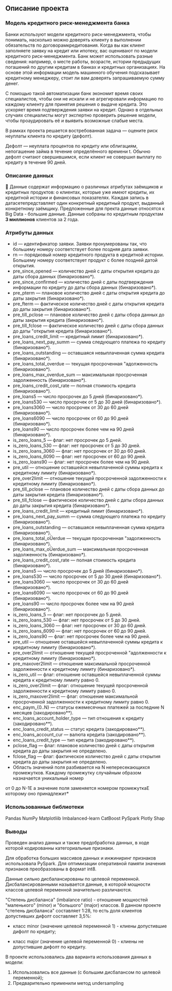 ## Описание проекта
### Модель кредитного риск-менеджмента банка
Банки используют модели кредитного риск-менеджмента, чтобы понимать, насколько можно доверять клиенту в выполнении обязательств по договорамкредитования. Когда вы как клиент заполняете заявку на кредит или ипотеку,
вас оценивают по модели кредитного риск-менеджмента. Банк может использовать разные сведения: например, о месте работы, возрасте, истории предыдущих погашений по другим кредитам в банках и кредитных
организациях. На основе этой информации модель машинного обучения подсказывает кредитному менеджеру, стоит ли вам доверять запрашиваемую сумму денег.

С помощью такой автоматизации банк экономит время своих специалистов, чтобы они не искали и не агрегировали информацию по каждому клиенту для принятия решения о выдаче кредита. Это ускоряет время подтверждения
заявки на кредит. Однако в отдельных случаях специалисты могут экспертно проверить решение модели, чтобы проаудировать её и выявить возможные слабые места.

В рамках проекта решается востребованная задача — оцените риск неуплаты клиента по кредиту (дефолт).

Дефолт — неуплата процентов по кредиту или облигациям, непогашение займа в течение определённого времени t. Обычно дефолт считают свершившимся, если клиент не совершил выплату по кредиту в течение 90 дней.

### Описание данных

Данные содержат информацию о различных атрибутах заёмщиков и кредитных продуктов: о клиентах, которые уже имеют кредиты, их кредитной истории и финансовых показателях. Каждая запись в датасетепредставляет один
конкретный кредитный продукт, выданный конкретному заёмщику. Предложенные для пректа данные относятся к Big Data - большие данные. Данные собраны по кредитным продуктам **3 миллионов** клиентов за 2 года. 

### Атрибуты данных
* id — идентификатор заявки. Заявки пронумерованы так, что большему номеру соответствует более поздняя дата заявки.
* rn — порядковый номер кредитного продукта в кредитной истории. Большему номеру соответствует продукт с более поздней датой открытия.
* pre_since_opened — количество дней с даты открытия кредита до даты сбора данных (бинаризовано*).
* pre_since_confirmed — количество дней с даты подтверждения информации по кредиту до даты сбора данных (бинаризовано*).
* pre_pterm — плановое количество дней с даты открытия кредита до даты закрытия (бинаризовано*).
* pre_fterm — фактическое количество дней с даты открытия кредита до даты закрытия (бинаризовано*).
* pre_till_pclose	— плановое количество дней с даты сбора данных до даты закрытия кредита (бинаризовано*).
* pre_till_fclose	— фактическое количество дней с даты сбора данных до даты "открытия кредита (бинаризовано*).
* pre_loans_credit_limit	 — кредитный лимит (бинаризовано*).
* pre_loans_next_pay_summ — сумма следующего платежа по кредиту (бинаризовано*).
* pre_loans_outstanding — оставшаяся невыплаченная сумма кредита (бинаризовано*).
* pre_loans_total_overdue — текущая просроченная "адолженность (бинаризовано*).
* pre_loans_max_overdue_sum — максимальная просроченная задолженность (бинаризовано*).
* pre_loans_credit_cost_rate — полная стоимость кредита (бинаризовано*).
* pre_loans5 — число просрочек до 5 дней (бинаризовано*).
* pre_loans530 — число просрочек от 5 до 30 дней (бинаризовано*).
* pre_loans3060 — число просрочек от 30 до 60 дней (бинаризовано*).
* pre_loans6090 — число просрочек от 60 до 90 дней (бинаризовано*).
* pre_loans90 — число просрочек более чем на 90 дней (бинаризовано*).
* is_zero_loans_5 — флаг: нет просрочек до 5 дней.
* is_zero_loans_530 — флаг: нет просрочек от 5 до 30 дней.
* is_zero_loans_3060 — флаг: нет просрочек от 30 до 60 дней.
* is_zero_loans_6090 — флаг: нет просрочек от 60 до 90 дней.
* is_zero_loans90 — флаг: нет просрочек более чем на 90 дней.
* pre_util — отношение оставшейся невыплаченной суммы кредита к кредитному лимиту (бинаризовано*).
* pre_over2limit	— отношение текущей просроченной задолженности к кредитному лимиту (бинаризовано*).
* pre_till_pclose	— плановое количество дней с даты сбора данных до даты закрытия кредита (бинаризовано*).
* pre_till_fclose	— фактическое количество дней с даты сбора данных до даты закрытия кредита (бинаризовано*).
* pre_loans_credit_limit	 — кредитный лимит (бинаризовано*).
* pre_loans_next_pay_summ — сумма следующего платежа по кредиту (бинаризовано*).
* pre_loans_outstanding — оставшаяся невыплаченная сумма кредита (бинаризовано*).
* pre_loans_total_oÜerdue — текущая просроченная "задолженность (бинаризовано*).
* pre_loans_max_oÜerdue_sum — максимальная просроченная задолженность (бинаризовано*).
* pre_loans_credit_cost_rate — полная стоимость кредита (бинаризовано*).
* pre_loans5 — число просрочек до 5 дней (бинаризовано*).
* pre_loans530 — число просрочек от 5 до 30 дней (бинаризовано*).
* pre_loans3060 — число просрочек от 30 до 60 дней (бинаризовано*).
* pre_loans6090 — число просрочек от 60 до 90 дней (бинаризовано*).
* pre_loans90 — число просрочек более чем на 90 дней (бинаризовано*).
* is_zero_loans_5 — флаг: нет просрочек до 5 дней.
* is_zero_loans_530 — флаг: нет просрочек от 5 до 30 дней.
* is_zero_loans_3060 — флаг: нет просрочек от 30 до 60 дней.
* is_zero_loans_6090 — флаг: нет просрочек от 60 до 90 дней.
* is_zero_loans90 — флаг: нет просрочек более чем на 90 дней.
* pre_util — отношение оставшейся невыплаченной суммы кредита к кредитному лимиту (бинаризовано*).
* pre_over2limit	— отношение текущей просроченной "адолженности к кредитному лимиту (бинаризовано*).
* pre_maxover2limit — отношение максимальной просроченной задолженности к кредитному лимиту (бинаризовано*).
* is_zero_util — флаг: отношение оставшейся невыплаченной суммы кредита к кредитному лимиту равно 0.
* is_zero_over2limit — флаг: отношение текущей просроченной задолженности к кредитному лимиту равно 0.
* is_zero_maxover2limit — флаг: отношение максимальной просроченной задолженности к кредитному лимиту равно 0.
* enc_paym_{0..N} — статусы ежемесячных платежей за последние N месяцев (закодировано**).
* enc_loans_account_holder_type — тип отношения к кредиту (закодировано**).
* enc_loans_credit_status — статус кредита (закодировано**).
* enc_loans_account_cur — валюта кредита (закодировано**).
* enc_loans_credit_type — тип кредита (закодировано**).
* pclose_flag — флаг: плановое количество дней с даты открытия кредита до даты закрытия не определено.
* fclose_flag — флаг: фактическое количество дней с даты открытия кредита до даты закрытия не определено.
* Область значений поля разбивается на N непересекающихся промежутков. Каждому промежутку случайным образом назначается уникальный номер

от 0 до N-1E а значение поля заменяется номером промежуткаE которому оно принадлежит*

### Использованные библиотеки
Pandas NumPy Matplotliib Imbalanced-learn CatBoost PySpark Plotly Shap

### Выводы

Проведен анализ данных и также предобработка данных, в ходе которой кодированны категориальные признаки.

Для обработка больших массивов данных и инжиниринг признаков использовала PySpark. Для оптимизации оперативной памяти значения признаков преобразованы в формат int8.

Данные сильно дисбалансированы по целевой переменной. Дисбалансированными называется данные, в которой мощности классов целевой переменной значительно различаются. 

"Степень дисбаланса" (imbalance ratio) - отношение мощностей "маленького" (minor) и "большого" (major) классов.
В данном проекте "степень дисбаланса" составляет  1:28, то есть доля клиентов допустивших дифолт составляет 3,5%:

- класс minor (значение целевой переменной 1) - клиены допустившие дифолт по кредиту;

- класс major (значение целевой переменной 0) - клиены не допустившие дифолт по кредиту.

В проекте использовались два варианта использования  данных в модели:
1. Использовались все данные (с большим дисбалансом по целевой переменной);
2. Предварительно применили метод undersampling 




